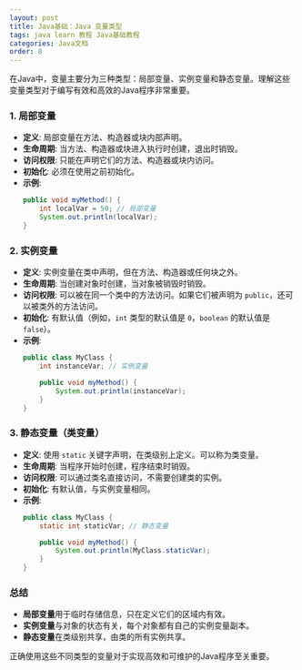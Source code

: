 ```yaml
---
layout: post
title: Java基础：Java 变量类型
tags: java learn 教程 Java基础教程
categories: Java文档
order: 8
---
```

在Java中，变量主要分为三种类型：局部变量、实例变量和静态变量。理解这些变量类型对于编写有效和高效的Java程序非常重要。

### 1. 局部变量
- **定义**: 局部变量在方法、构造器或块内部声明。
- **生命周期**: 当方法、构造器或块进入执行时创建，退出时销毁。
- **访问权限**: 只能在声明它们的方法、构造器或块内访问。
- **初始化**: 必须在使用之前初始化。
- **示例**:
  ```java
  public void myMethod() {
      int localVar = 50; // 局部变量
      System.out.println(localVar);
  }
  ```

### 2. 实例变量
- **定义**: 实例变量在类中声明，但在方法、构造器或任何块之外。
- **生命周期**: 当创建对象时创建，当对象被销毁时销毁。
- **访问权限**: 可以被在同一个类中的方法访问。如果它们被声明为 `public`，还可以被类外的方法访问。
- **初始化**: 有默认值（例如，`int` 类型的默认值是 `0`，`boolean` 的默认值是 `false`）。
- **示例**:
  ```java
  public class MyClass {
      int instanceVar; // 实例变量

      public void myMethod() {
          System.out.println(instanceVar);
      }
  }
  ```

### 3. 静态变量（类变量）
- **定义**: 使用 `static` 关键字声明，在类级别上定义。可以称为类变量。
- **生命周期**: 当程序开始时创建，程序结束时销毁。
- **访问权限**: 可以通过类名直接访问，不需要创建类的实例。
- **初始化**: 有默认值，与实例变量相同。
- **示例**:
  ```java
  public class MyClass {
      static int staticVar; // 静态变量

      public void myMethod() {
          System.out.println(MyClass.staticVar);
      }
  }
  ```

### 总结
- **局部变量**用于临时存储信息，只在定义它们的区域内有效。
- **实例变量**与对象的状态有关，每个对象都有自己的实例变量副本。
- **静态变量**在类级别共享，由类的所有实例共享。

正确使用这些不同类型的变量对于实现高效和可维护的Java程序至关重要。